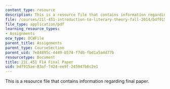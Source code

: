 ```yaml
---
content_type: resource
description: This is a resource file that contains information regarding final paper.
file: /courses/21l-451-introduction-to-literary-theory-fall-2014/bdf915ae83af7424ee9f245947b6c2e1_MIT21L_451F14_Final_Paper.pdf
file_type: application/pdf
learning_resource_types:
- Assignments
ocw_type: OCWFile
parent_title: Assignments
parent_type: CourseSection
parent_uid: 7e84895c-4449-b574-f7db-fbd1a5a4d77b
resourcetype: Document
title: 21L.451 F14 Final Paper
uid: bdf915ae-83af-7424-ee9f-245947b6c2e1
---
```

This is a resource file that contains information regarding final paper.

